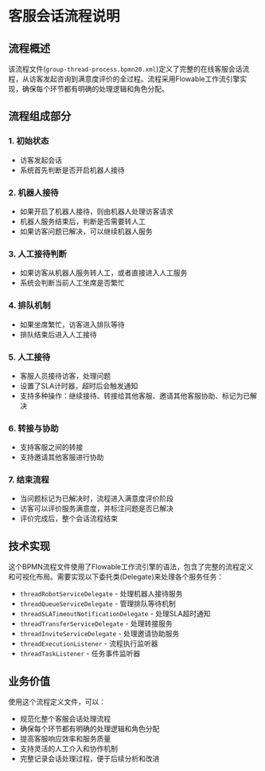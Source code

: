<!--
 * @Author: jackning 270580156@qq.com
 * @Date: 2025-03-24 10:12:01
 * @LastEditors: jackning 270580156@qq.com
 * @LastEditTime: 2025-04-01 14:10:29
 * @Description: bytedesk.com https://github.com/Bytedesk/bytedesk
 *   Please be aware of the BSL license restrictions before installing Bytedesk IM – 
 *  selling, reselling, or hosting Bytedesk IM as a service is a breach of the terms and automatically terminates your rights under the license. 
 *  Business Source License 1.1: https://github.com/Bytedesk/bytedesk/blob/main/LICENSE 
 *  contact: 270580156@qq.com 
 * 
 * Copyright (c) 2025 by bytedesk.com, All Rights Reserved. 
-->
# 客服会话流程说明

## 流程概述

该流程文件(`group-thread-process.bpmn20.xml`)定义了完整的在线客服会话流程，从访客发起咨询到满意度评价的全过程。流程采用Flowable工作流引擎实现，确保每个环节都有明确的处理逻辑和角色分配。

## 流程组成部分

### 1. 初始状态

- 访客发起会话
- 系统首先判断是否开启机器人接待

### 2. 机器人接待

- 如果开启了机器人接待，则由机器人处理访客请求
- 机器人服务结束后，判断是否需要转人工
- 如果访客问题已解决，可以继续机器人服务

### 3. 人工接待判断

- 如果访客从机器人服务转人工，或者直接进入人工服务
- 系统会判断当前人工坐席是否繁忙

### 4. 排队机制

- 如果坐席繁忙，访客进入排队等待
- 排队结束后进入人工接待

### 5. 人工接待

- 客服人员接待访客，处理问题
- 设置了SLA计时器，超时后会触发通知
- 支持多种操作：继续接待、转接给其他客服、邀请其他客服协助、标记为已解决

### 6. 转接与协助

- 支持客服之间的转接
- 支持邀请其他客服进行协助

### 7. 结束流程

- 当问题标记为已解决时，流程进入满意度评价阶段
- 访客可以评价服务满意度，并标注问题是否已解决
- 评价完成后，整个会话流程结束

## 技术实现

这个BPMN流程文件使用了Flowable工作流引擎的语法，包含了完整的流程定义和可视化布局。需要实现以下委托类(Delegate)来处理各个服务任务：

- `threadRobotServiceDelegate` - 处理机器人接待服务
- `threadQueueServiceDelegate` - 管理排队等待机制
- `threadSLATimeoutNotificationDelegate` - 处理SLA超时通知
- `threadTransferServiceDelegate` - 处理转接服务
- `threadInviteServiceDelegate` - 处理邀请协助服务
- `threadExecutionListener` - 流程执行监听器
- `threadTaskListener` - 任务事件监听器

## 业务价值

使用这个流程定义文件，可以：

- 规范化整个客服会话处理流程
- 确保每个环节都有明确的处理逻辑和角色分配
- 提高客服响应效率和服务质量
- 支持灵活的人工介入和协作机制
- 完整记录会话处理过程，便于后续分析和改进
